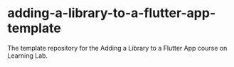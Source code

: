 # adding-a-library-to-a-flutter-app-template
The template repository for the Adding a Library to a Flutter App course on Learning Lab.

